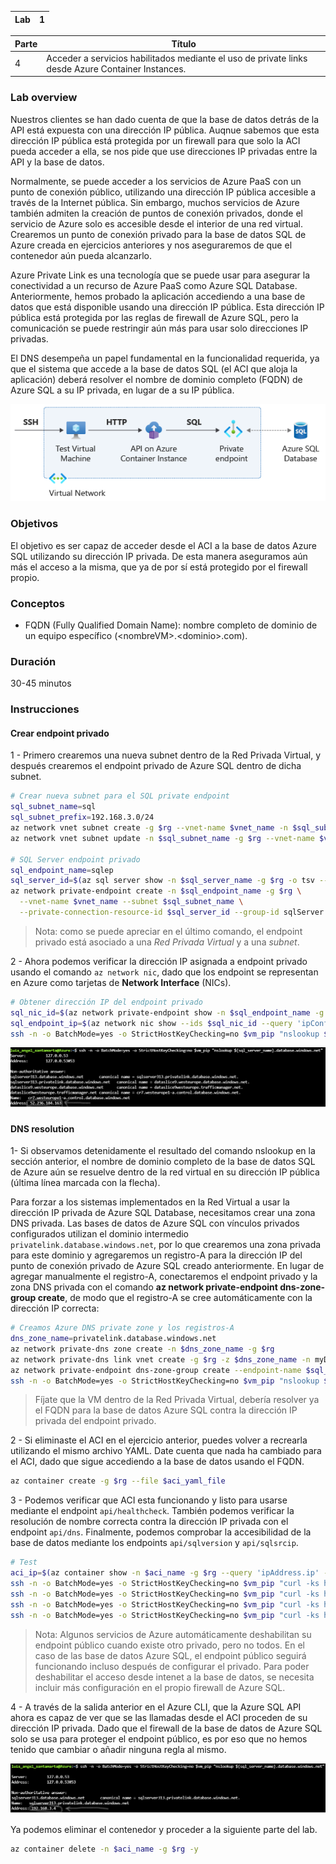 | Lab |  1 |
| --  | -- |

| Parte | Título | 
| --  | -- |
| 4 | Acceder a servicios habilitados mediante el uso de private links desde Azure Container Instances. |

### Lab overview

Nuestros clientes se han dado cuenta de que la base de datos detrás de la API está expuesta con una dirección IP pública. Auqnue sabemos que esta dirección IP pública está protegida por un firewall para que solo la ACI pueda acceder a ella, se nos pide que use direcciones IP privadas entre la API y la base de datos.

Normalmente, se puede acceder a los servicios de Azure PaaS con un punto de conexión público, utilizando una dirección IP pública accesible a través de la Internet pública. Sin embargo, muchos servicios de Azure también admiten la creación de puntos de conexión privados, donde el servicio de Azure solo es accesible desde el interior de una red virtual. Crearemos un punto de conexión privado para la base de datos SQL de Azure creada en ejercicios anteriores y nos aseguraremos de que el contenedor aún pueda alcanzarlo.

Azure Private Link es una tecnología que se puede usar para asegurar la conectividad a un recurso de Azure PaaS como Azure SQL Database. Anteriormente, hemos probado la aplicación accediendo a una base de datos que está disponible usando una dirección IP pública. Esta dirección IP pública está protegida por las reglas de firewall de Azure SQL, pero la comunicación se puede restringir aún más para usar solo direcciones IP privadas.

El DNS desempeña un papel fundamental en la funcionalidad requerida, ya que el sistema que accede a la base de datos SQL (el ACI que aloja la aplicación) deberá resolver el nombre de dominio completo (FQDN) de Azure SQL a su IP privada, en lugar de a su IP pública. 

![Imagen topologia parte 4](../../Recursos/3%20-%20Seguridad%20en%20el%20cloud/lab1_module2_part4.png)

### Objetivos

El objetivo es ser capaz de acceder desde el ACI a la base de datos Azure SQL utilizando su dirección IP privada. De esta manera aseguramos aún más el acceso a la misma, que ya de por sí está protegido por el firewall propio.

### Conceptos

- FQDN (Fully Qualified Domain Name): nombre completo de dominio de un equipo específico (\<nombreVM\>.\<dominio\>.com).

### Duración

30-45 minutos

### Instrucciones

#### Crear endpoint privado

1 - Primero crearemos una nueva subnet dentro de la Red Privada Virtual, y después crearemos el endpoint privado de Azure SQL dentro de dicha subnet.

```bash
# Crear nueva subnet para el SQL private endpoint
sql_subnet_name=sql
sql_subnet_prefix=192.168.3.0/24
az network vnet subnet create -g $rg --vnet-name $vnet_name -n $sql_subnet_name --address-prefix $sql_subnet_prefix
az network vnet subnet update -n $sql_subnet_name -g $rg --vnet-name $vnet_name --disable-private-endpoint-network-policies true

# SQL Server endpoint privado
sql_endpoint_name=sqlep
sql_server_id=$(az sql server show -n $sql_server_name -g $rg -o tsv --query id)
az network private-endpoint create -n $sql_endpoint_name -g $rg \
  --vnet-name $vnet_name --subnet $sql_subnet_name \
  --private-connection-resource-id $sql_server_id --group-id sqlServer --connection-name sqlConnection
```

> Nota: como se puede apreciar en el último comando, el endpoint privado está asociado a una _Red Privada Virtual_ y a una _subnet_.

2 - Ahora podemos verificar la dirección IP asignada a endpoint privado usando el comando `az network nic`, dado que los endpoint se representan en Azure como tarjetas de **Network Interface** (NICs).

```bash
# Obtener dirección IP del endpoint privado
sql_nic_id=$(az network private-endpoint show -n $sql_endpoint_name -g $rg --query 'networkInterfaces[0].id' -o tsv)
sql_endpoint_ip=$(az network nic show --ids $sql_nic_id --query 'ipConfigurations[0].privateIpAddress' -o tsv) && echo $sql_endpoint_ip
ssh -n -o BatchMode=yes -o StrictHostKeyChecking=no $vm_pip "nslookup ${sql_server_name}.database.windows.net"
```

![nslookup to Public IP](../../Recursos/3%20-%20Seguridad%20en%20el%20cloud/lab1_module2_part4_nslookup.png)


#### DNS resolution

1- Si observamos detenidamente el resultado del comando nslookup en la sección anterior, el nombre de dominio completo de la base de datos SQL de Azure aún se resuelve dentro de la red virtual en su dirección IP pública (última línea marcada con la flecha). 

Para forzar a los sistemas implementados en la Red Virtual a usar la dirección IP privada de Azure SQL Database, necesitamos crear una zona DNS privada. Las bases de datos de Azure SQL con vínculos privados configurados utilizan el dominio intermedio `privatelink.database.windows.net`, por lo que crearemos una zona privada para este dominio y agregaremos un registro-A para la dirección IP del punto de conexión privado de Azure SQL creado anteriormente. En lugar de agregar manualmente el registro-A, conectaremos el endpoint privado y la zona DNS privada con el comando **az network private-endpoint dns-zone-group create**, de modo que el registro-A se cree automáticamente con la dirección IP correcta:

```bash
# Creamos Azure DNS private zone y los registros-A
dns_zone_name=privatelink.database.windows.net
az network private-dns zone create -n $dns_zone_name -g $rg 
az network private-dns link vnet create -g $rg -z $dns_zone_name -n myDnsLink --virtual-network $vnet_name --registration-enabled false
az network private-endpoint dns-zone-group create --endpoint-name $sql_endpoint_name -g $rg -n zonegroup --zone-name zone1 --private-dns-zone $dns_zone_name
ssh -n -o BatchMode=yes -o StrictHostKeyChecking=no $vm_pip "nslookup ${sql_server_name}.database.windows.net"
```

> Fíjate que la VM dentro de la Red Privada Virtual, debería resolver ya el FQDN para la base de datos Azure SQL contra la dirección IP privada del endpoint privado.

2 - Si eliminaste el ACI en el ejercicio anterior, puedes volver a recrearla utilizando el mismo archivo YAML. Date cuenta que nada ha cambiado para el ACI, dado que sigue accediendo a la base de datos usando el FQDN.

```bash
az container create -g $rg --file $aci_yaml_file
```

3 - Podemos verificar que ACI esta funcionando y listo para usarse mediante el endpoint `api/healthcheck`. También podemos verificar la resolución de nombre correcta contra la dirección IP privada con el endpoint `api/dns`. Finalmente, podemos comprobar la accesibilidad de la base de datos mediante los endpoints `api/sqlversion` y `api/sqlsrcip`.

```bash
# Test
aci_ip=$(az container show -n $aci_name -g $rg --query 'ipAddress.ip' -o tsv) && echo $aci_ip
ssh -n -o BatchMode=yes -o StrictHostKeyChecking=no $vm_pip "curl -ks https://$aci_ip/api/healthcheck"
ssh -n -o BatchMode=yes -o StrictHostKeyChecking=no $vm_pip "curl -ks https://$aci_ip/api/dns?fqdn=${sql_server_name}.database.windows.net"
ssh -n -o BatchMode=yes -o StrictHostKeyChecking=no $vm_pip "curl -ks https://$aci_ip/api/sqlversion"
ssh -n -o BatchMode=yes -o StrictHostKeyChecking=no $vm_pip "curl -ks https://$aci_ip/api/sqlsrcip"
```

> Nota: Algunos servicios de Azure automáticamente deshabilitan su endpoint público cuando existe otro privado, pero no todos. En el caso de las base de datos Azure SQL, el endpoint público seguirá funcionando incluso después de configurar el privado. Para poder deshabilitar el acceso desde intenet a la base de datos, se necesita incluir más configuración en el propio firewall de Azure SQL.

4 - A través de la salida anterior en el Azure CLI, que la Azure SQL API ahora es capaz de ver que se las llamadas desde el ACI proceden de su dirección IP privada. Dado que el firewall de la base de datos de Azure SQL solo se usa para proteger el endpoint público, es por eso que no hemos tenido que cambiar o añadir ninguna regla al mismo.

![nslookup to Public IP2](../../Recursos/3%20-%20Seguridad%20en%20el%20cloud/lab1_module2_part4_nslookup2.png)

Ya podemos eliminar el contenedor y proceder a la siguiente parte del lab.

```bash
az container delete -n $aci_name -g $rg -y
```
